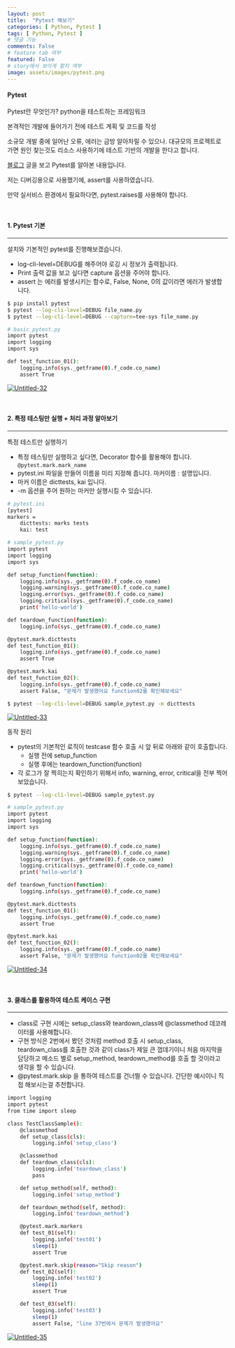 ```yaml
---
layout: post
title:  "Pytest 해보기"
categories: [ Python, Pytest ]
tags: [ Python, Pytest ]
# 댓글 기능
comments: False
# feature tab 여부
featured: False
# story에서 보이게 할지 여부
image: assets/images/pytest.png
---
```

#### Pytest

Pytest란 무엇인가? python을 테스트하는 프레임워크

본격적인 개발에 들어가기 전에 테스트 계획 및 코드를 작성

소규모 개발 중에 일어난 오류, 에러는 금방 알아차릴 수 있으나. 대규모의 프로젝트로 가면 원인 찾는것도 리소스 사용하기에 테스트 기반의 개발을 한다고 합니다.

[블로그](https://medium.com/towards-data-engineering/how-to-write-pytest-for-pyspark-application-5d8497633c77) 글을 보고 Pytest를 알아본 내용입니다.

저는 디버깅용으로 사용했기에, assert를 사용하였습니다.

만약 실서비스 환경에서 필요하다면, pytest.raises를 사용해야 합니다.

<br>

#### 1. Pytest 기본
---
설치와 기본적인 pytest를 진행해보겠습니다.

- log-cli-level=DEBUG를 해주어야 로깅 시 정보가 출력됩니다.
- Print 출력 값을 보고 싶다면 capture 옵션을 주어야 합니다.
- assert 는 에러를 발생시키는 함수로, False, None, 0의 값이라면 에러가 발생합니다.

```bash
$ pip install pytest
$ pytest --log-cli-level=DEBUG file_name.py
$ pytest --log-cli-level=DEBUG --capture=tee-sys file_name.py
```

```bash
# basic_pytest.py
import pytest
import logging
import sys

def test_function_01():
    logging.info(sys._getframe(0).f_code.co_name)
    assert True
```
<a href="https://ibb.co/6ZwtGXL"><img src="https://i.ibb.co/wLgQ8cj/Untitled-32.png" alt="Untitled-32" border="0"></a>

<br>

#### 2. 특정 테스팅만 실행 + 처리 과정 알아보기
---
특정 테스트만 실행하기

- 특정 테스팅만 실행하고 싶다면, Decorator 함수를 활용해야 합니다. `@pytest.mark.mark_name`
- pytest.ini 파일을 만들어 이름을 미리 지정해 줍니다. 마커이름 : 설명입니다.
- 마커 이름은 dicttests, kai 입니다.
- -m 옵션을 주어 원하는 마커만 실행시킬 수 있습니다.

```bash
# pytest.ini
[pytest]
markers =
    dicttests: marks tests
    kai: test
```

```bash
# sample_pytest.py
import pytest
import logging
import sys

def setup_function(function):
    logging.info(sys._getframe(0).f_code.co_name)
    logging.warning(sys._getframe(0).f_code.co_name)
    logging.error(sys._getframe(0).f_code.co_name)
    logging.critical(sys._getframe(0).f_code.co_name)
    print('hello-world')

def teardown_function(function):
    logging.info(sys._getframe(0).f_code.co_name)

@pytest.mark.dicttests
def test_function_01():
    logging.info(sys._getframe(0).f_code.co_name)
    assert True

@pytest.mark.kai
def test_function_02():
    logging.info(sys._getframe(0).f_code.co_name)
    assert False, "문제가 발생했어요 function02를 확인해보세요"
```

```bash
$ pytest --log-cli-level=DEBUG sample_pytest.py -m dicttests
```

<a href="https://ibb.co/FD1DQVt"><img src="https://i.ibb.co/87w7ycV/Untitled-33.png" alt="Untitled-33" border="0"></a>

동작 원리

- pytest의 기본적인 로직이 testcase 함수 호출 시 앞 뒤로 아래와 같이 호출합니다.
    - 실행 전에 setup_function
    - 실행 후에는 teardown_function(function)
- 각 로그가 잘 찍히는지 확인하기 위해서 info, warning, error, critical을 전부 찍어보았습니다.

```bash
$ pytest --log-cli-level=DEBUG sample_pytest.py
```

```bash
# sample_pytest.py
import pytest
import logging
import sys

def setup_function(function):
    logging.info(sys._getframe(0).f_code.co_name)
    logging.warning(sys._getframe(0).f_code.co_name)
    logging.error(sys._getframe(0).f_code.co_name)
    logging.critical(sys._getframe(0).f_code.co_name)
    print('hello-world')

def teardown_function(function):
    logging.info(sys._getframe(0).f_code.co_name)

@pytest.mark.dicttests
def test_function_01():
    logging.info(sys._getframe(0).f_code.co_name)
    assert True

@pytest.mark.kai
def test_function_02():
    logging.info(sys._getframe(0).f_code.co_name)
    assert False, "문제가 발생했어요 function02를 확인해보세요"
```


<a href="https://ibb.co/YLzGmLv"><img src="https://i.ibb.co/HHWQ6Hm/Untitled-34.png" alt="Untitled-34" border="0"></a>

<br>

#### 3. 클래스를 활용하여 테스트 케이스 구현
---
- class로 구현 시에는 setup_class와 teardown_class에 @classmethod 데코레이터를 사용해합니다.
- 구현 방식은 2번에서 봤던 것처럼 method 호출 시 setup_class, teardown_class를 호출한 것과 같이 class가 제일 큰 껍데기이니 처음 마지막을 담당하고 메소드 별로 setup_method, teardown_method를 호출 할 것이라고 생각을 할 수 있습니다.
- @pytest.mark.skip 을 통하여 테스트를 건너띌 수 있습니다. 간단한 예시이니 직접 해보시는걸 추천합니다.

```bash
import logging
import pytest
from time import sleep

class TestClassSample():
    @classmethod
    def setup_class(cls):
        logging.info('setup_class')

    @classmethod
    def teardown_class(cls):
        logging.info('teardown_class')
        pass

    def setup_method(self, method):
        logging.info('setup_method')

    def teardown_method(self, method):
        logging.info('teardown_method')

    @pytest.mark.markers
    def test_01(self):
        logging.info('test01')
        sleep(1)
        assert True

    @pytest.mark.skip(reason="Skip reason")
    def test_02(self):
        logging.info('test02')
        sleep(1)
        assert True

    def test_03(self):
        logging.info('test03')
        sleep(1)
        assert False, "line 37번에서 문제가 발생했어요"
```

<a href="https://ibb.co/HnxTYs9"><img src="https://i.ibb.co/3BMmWqP/Untitled-35.png" alt="Untitled-35" border="0"></a>